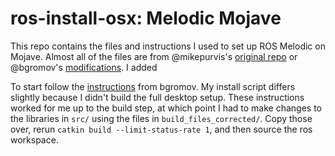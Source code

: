 ros-install-osx: Melodic Mojave
===============

This repo contains the files and instructions I used to set up ROS Melodic on Mojave. Almost all of the files are from @mikepurvis's [original repo]() or @bgromov's [modifications](https://gist.github.com/bgromov/23a74bbe846d965964b150080cb2d574). I added 

To start follow the [instructions](https://gist.github.com/bgromov/23a74bbe846d965964b150080cb2d574) from bgromov. My install script differs slightly because I didn't build the full desktop setup. These instructions worked for me up to the build step, at which point I had to make changes to the libraries in `src/` using the files in `build_files_corrected/`. Copy those over, rerun `catkin build --limit-status-rate 1`, and then source the ros workspace.
